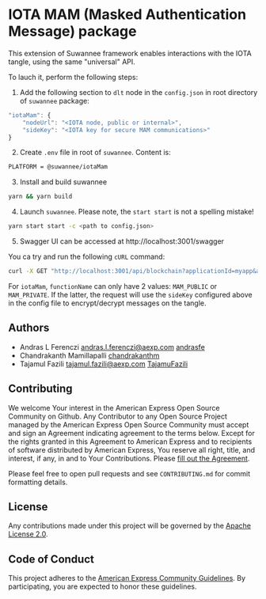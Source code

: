 # IOTA MAM (Masked Authentication Message) package

This extension of Suwannee framework enables interactions with the IOTA tangle, using the same "universal" API.

To lauch it, perform the following steps:

1. Add the following section to `dlt` node in the `config.json` in root directory of `suwannee` package:

```javascript
"iotaMam": {
    "nodeUrl": "<IOTA node, public or internal>",
    "sideKey": "<IOTA key for secure MAM communications>"
}
```

2. Create `.env` file in root of `suwannee`. Content is:

```sh
PLATFORM = @suwannee/iotaMam
```

3. Install and build suwannee

```sh
yarn && yarn build
```

4. Launch `suwannee`. Please note, the `start start` is not a spelling mistake!

```sh
yarn start start -c <path to config.json>
```

5. Swagger UI can be accessed at http://localhost:3001/swagger 

You ca try and run the following `cURL` command:

```sh
curl -X GET "http://localhost:3001/api/blockchain?applicationId=myapp&applicationContext=myAppContext&identity=me&functionName=MAM_PUBLIC&functionArguments=KGEQBBXN9HDOBYHGTQ9CZUBJRSTQL9TGGERDJC9NPKT9KKCKG9ZYDCGK9XICF9HNEUXIJRBYOJC9NISCZ" -H "accept: application/json"
```

For `iotaMam`, `functionName` can only have 2 values: `MAM_PUBLIC` or `MAM_PRIVATE`. If the latter, the request will use the `sideKey` configured above in the config file to encrypt/decrypt messages on the tangle.

## Authors

* Andras L Ferenczi <andras.l.ferenczi@aexp.com> [andrasfe](https://github.com/andrasfe)
* Chandrakanth Mamillapalli [chandrakanthm](https://github.com/chandrakanthm)
* Tajamul Fazili <tajamul.fazili@aexp.com> [TajamuFazili](https://github.com/tajamulfazili)

## Contributing

We welcome Your interest in the American Express Open Source Community on Github. Any Contributor to any Open Source
Project managed by the American Express Open Source Community must accept and sign an Agreement indicating agreement to
the terms below. Except for the rights granted in this Agreement to American Express and to recipients of software
distributed by American Express, You reserve all right, title, and interest, if any, in and to Your Contributions.
Please [fill out the Agreement](https://cla-assistant.io/americanexpress/suwannee).

Please feel free to open pull requests and see `CONTRIBUTING.md` for commit formatting details.

## License

Any contributions made under this project will be governed by the [Apache License 2.0](LICENSE).

## Code of Conduct

This project adheres to the [American Express Community Guidelines](CODE_OF_CONDUCT.md). By participating, you are
expected to honor these guidelines.


